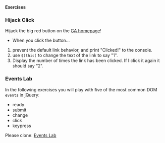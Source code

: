 **Exercises**

### Hijack Click
Hijack the big red button on the [GA homepage](https://generalassemb.ly/)!  
- When you click the button...
1. prevent the default link behavior, and print "Clicked!" to the console.
2. use `$(this)` to change the text of the link to say "1".
3. Display the number of times the link has been clicked. If I click it again it should say "2".

### Events Lab
In the following exercises you will play with five of the most common DOM `events` in jQuery:
- ready
- submit
- change
- click
- keypress

Please clone: [Events Lab](https://github.com/sf-wdi-21/events_lab)



